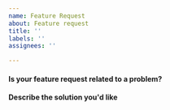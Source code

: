 ```yaml
---
name: Feature Request
about: Feature request
title: ''
labels: ''
assignees: ''

---
```


#### Is your feature request related to a problem?



#### Describe the solution you'd like
